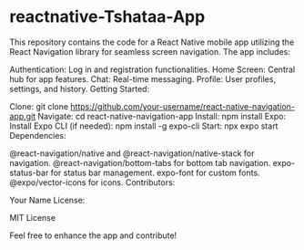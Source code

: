 # reactnative-Tshataa-App
This repository contains the code for a React Native mobile app utilizing the React Navigation library for seamless screen navigation. The app includes:

Authentication: Log in and registration functionalities.
Home Screen: Central hub for app features.
Chat: Real-time messaging.
Profile: User profiles, settings, and history.
Getting Started:

Clone: git clone https://github.com/your-username/react-native-navigation-app.git
Navigate: cd react-native-navigation-app
Install: npm install
Expo: Install Expo CLI (if needed): npm install -g expo-cli
Start: npx expo start
Dependencies:

@react-navigation/native and @react-navigation/native-stack for navigation.
@react-navigation/bottom-tabs for bottom tab navigation.
expo-status-bar for status bar management.
expo-font for custom fonts.
@expo/vector-icons for icons.
Contributors:

Your Name
License:

MIT License

Feel free to enhance the app and contribute!
